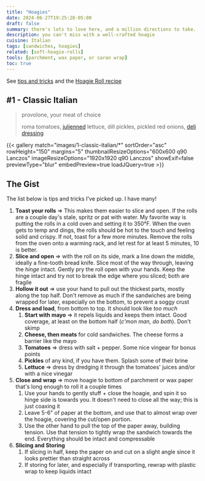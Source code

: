 ```yaml
---
title: "Hoagies"
date: 2024-06-27T19:25:28-05:00
draft: false
summary: there's lots to love here, and a million directions to take.  Could be a hot sandwich with leftover meats from the grill, topped with cheese and pickles and finished under the broiler.  Or the classic Italian sub with coldcuts, shredduce, tomatoes, finished with vingear and oil.  Could use up that egg/chicken/tuna salad. Could load it up with Italian beef Chicago-style.  And on and on and on
description: you can't miss with a well-crafted hoagie
cuisine: Italian
tags: [sandwiches, hoagies]
related: [soft-hoagie-rolls]
tools: [parchment, wax paper, or saran wrap]
toc: true
---
```


See [tips and tricks](#the-gist) and the [Hoagie Roll recipe](recipes/soft-hoagie-rolls)

## #1 - Classic Italian

> provolone, your meat of choice
>
> roma tomatoes, [julienned](https://en.wikipedia.org/wiki/Julienning) lettuce, dill pickles, pickled red onions, [deli dressing](https://marconi-foods.com/products/submarine-dressing?variant=31949004111969)

{{< gallery match="images/1-classic-italian/*" sortOrder="asc" rowHeight="150" margins="5" thumbnailResizeOptions="600x600 q90 Lanczos" imageResizeOptions="1920x1920 q90 Lanczos" showExif=false previewType="blur" embedPreview=true loadJQuery=true >}}

## The Gist

The list below is tips and tricks I've picked up.  I have many!

1. **Toast your rolls** => This makes them easier to slice and open.  If the rolls are a couple day's stale, spritz or pat with water.  My favorite way is putting the rolls in a cold oven and setting it to 350°F.  When the oven gets to temp and dings, the rolls should be hot to the touch and feeling solid and crispy.  If not, toast for a few more minutes.  Remove the rolls from the oven onto a warming rack, and let rest for at least 5 minutes, 10 is better.
2. **Slice and open** => with the roll on its side, mark a line down the middle, ideally a fine-tooth bread knife.  Slice most of the way through, leaving the *hinge* intact.  Gently pry the roll open with your hands.  Keep the hinge intact and try not to break the edge where you sliced; both are fragile
3. **Hollow it out** => use your hand to pull out the thickest parts, mostly along the top half.  Don't remove as much if the sandwiches are being wrapped for later, especially on the bottom, to prevent a soggy crust
4. **Dress and load**, from bottom to top.  It should look like *too much*
   1. **Start with mayo** => it repels liquids and keeps them intact.  Good coverage, at least on the bottom half (*c'mon man, do both*). Don't skimp
   2. **Cheese, then meats** for cold sandwiches.  The cheese forms a barrier like the mayo
   3. **Tomatoes** => dress with salt + pepper.  Some nice vingear for bonus points
   4. **Pickles** of any kind, if you have them.  Splash some of their brine
   5. **Lettuce** => dress by dredging it through the tomatoes' juices and/or with a nice vinegar
5. **Close and wrap** => move hoagie to bottom of parchment or wax paper that's long enough to roll it a couple times
   1. Use your hands to gently stuff + close the hoagie, and spin it so hinge side is towards you.  It doesn't need to close all the way; this is just coaxing it
   2. Leave 5-6" of paper at the bottom, and use that to almost wrap over the hoagie, covering the cut/open portion.
   3. Use the other hand to pull the top of the paper away, building tension.  Use that tension to tightly wrap the sandwich towards the end.  Everything should be intact and compressable
6. **Slicing and Storing**
   1. If slicing in half, keep the paper on and cut on a slight angle since it looks prettier than straight across
   2. If storing for later, and especially if transporting, rewrap with plastic wrap to keep liquids intact

